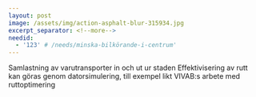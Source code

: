 ```yaml
---
layout: post
image: /assets/img/action-asphalt-blur-315934.jpg
excerpt_separator: <!--more-->
needid:
  - '123' # /needs/minska-bilkörande-i-centrum'
---
```

Samlastning av varutransporter in och ut ur staden <!--more-->
Effektivisering av rutt kan göras genom datorsimulering, till exempel likt VIVAB:s arbete med ruttoptimering
